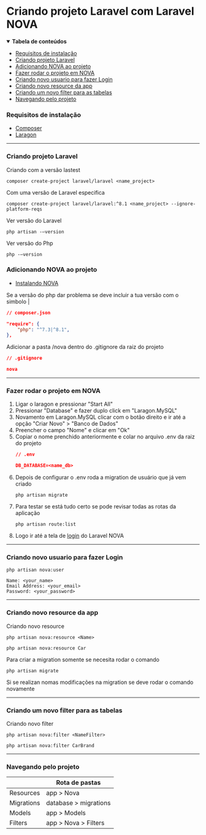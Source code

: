 # Criando projeto Laravel com Laravel NOVA

<details open>
<summary><b>Tabela de conteúdos</b></summary>

- [Requisitos de instalação](#requisitos-de-instalação)
- [Criando projeto Laravel](#criando-projeto-laravel)
- [Adicionando NOVA ao projeto](#adicionando-NOVA-ao-projeto)
- [Fazer rodar o projeto em NOVA](#fazer-rodar-o-projeto-em-NOVA)
- [Criando novo usuario para fazer Login](#criando-novo-usuario-para-fazer-Login)
- [Criando novo resource da app](#criando-novo-resource-da-app)
- [Criando um novo filter para as tabelas](#criando-um-novo-filter-para-as-tabelas)
- [Navegando pelo projeto](#navegando-pelo-projeto)
</details>

### **Requisitos de instalação**
- [Composer](https://getcomposer.org/download/)
- [Laragon](https://laragon.org/download/)

------------------------------

### **Criando projeto Laravel**
Criando com a versão lastest
```shell
composer create-project laravel/laravel <name_project>
```

Com uma versão de Laravel especifica
```shell
composer create-project laravel/laravel:^8.1 <name_project> --ignore-platform-reqs
```

Ver versão do Laravel
```shell
php artisan -–version
```

Ver versão do Php
```shell
php -–version
```

### **Adicionando NOVA ao projeto**
- [Instalando NOVA](https://nova.laravel.com/docs/3.0/installation.html#installing-nova)

Se a versão do php dar problema se deve incluir a tua versão com o simbolo |
```json
// composer.json

"require": {
    "php": "^7.3|^8.1",
},
```

Adicionar a pasta /nova dentro do .gitignore da raiz do projeto
```json
// .gitignore

nova
```

------------------------------

### **Fazer rodar o projeto em NOVA**
1. Ligar o laragon e pressionar "Start All"
2. Pressionar "Database" e fazer duplo click em "Laragon.MySQL"
3. Novamento em Laragon.MySQL clicar com o botão direito e ir até a opção "Criar Novo" > "Banco de Dados"
4. Preencher o campo "Nome" e clicar em "Ok"
5. Copiar o nome prenchido anteriormente e colar no arquivo .env da raiz do projeto
    ```json
    // .env

    DB_DATABASE=<name_db>
    ```
6. Depois de configurar o .env roda a migration de usuário que já vem criado
    ```shell
    php artisan migrate
    ```
7. Para testar se está tudo certo se pode revisar todas as rotas da aplicação
    ```shell
    php artisan route:list
    ```
8. Logo ir até a tela de [login](http://127.0.0.1:8000/nova/login) do Laravel NOVA

------------------------------

### **Criando novo usuario para fazer Login**
```shell
php artisan nova:user

Name: <your_name>
Email Address: <your_email>
Password: <your_password>
```

------------------------------

### **Criando novo resource da app**
Criando novo resource
```shell
php artisan nova:resource <Name>
```
```php artisan nova:resource Car```

Para criar a migration somente se necesita rodar o comando
```shell
php artisan migrate
```
Si se realizan nomas modificações na migration se deve rodar o comando novamente

------------------------------

### **Criando um novo filter para as tabelas**
Criando novo filter
```shell
php artisan nova:filter <NameFilter>
```
```php artisan nova:filter CarBrand```

------------------------------

### **Navegando pelo projeto**
|            | Rota de pastas |
| ---------- | -------------- |
| Resources  | app > Nova |
| Migrations | database > migrations |
| Models     | app > Models |
| Filters    | app > Nova > Filters |
